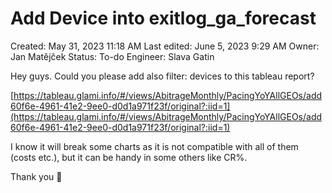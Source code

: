 # Add Device into exitlog_ga_forecast

Created: May 31, 2023 11:18 AM
Last edited: June 5, 2023 9:29 AM
Owner: Jan Matějček
Status: To-do
Engineer: Slava Gatin

Hey guys. Could you please add also filter: devices to this tableau report?

[https://tableau.glami.info/#/views/AbitrageMonthly/PacingYoYAllGEOs/add60f6e-4961-41e2-9ee0-d0d1a971f23f/original?:iid=1](https://tableau.glami.info/#/views/AbitrageMonthly/PacingYoYAllGEOs/add60f6e-4961-41e2-9ee0-d0d1a971f23f/original?:iid=1)

I know it will break some charts as it is not compatible with all of them (costs etc.), but it can be handy in some others like CR%.

Thank you 🙂